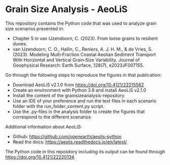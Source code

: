 # Grain Size Analysis - AeoLiS

This repository contains the Python code that was used to analyze grain size scenarios presented in:
- Chapter 5 in van IJzendoorn, C. (2023). From loose grains to resilient dunes.
- van IJzendoorn, C. O., Hallin, C., Reniers, A. J. H. M., & de Vries, S. (2023). Modeling Multi‐Fraction Coastal Aeolian Sediment Transport With Horizontal and Vertical Grain‐Size Variability. Journal of Geophysical Research: Earth Surface, 128(7), e2023JF007155.

Go through the following steps to reproduce the figures in that publication:
- Download AeoLiS v2.1.0 from https://doi.org/10.4121/22215562
- Create an environment with Python 3.8 and install AeoLiS v2.1.0
- Install the content of the grainsizeanalysis-repository
- Use an IDE of your preference and run the text files in each scenario folder with the run_folder_content.py script.
- Use the .py-files in the analysis folder to create the figures that correspond to the different scenarios

Additional information about AeoLiS:
- Github: https://github.com/openearth/aeolis-python
- Read the docs: https://aeolis.readthedocs.io/en/latest/

The Python code in this repository including its output can be found through https://doi.org/10.4121/22220134.
